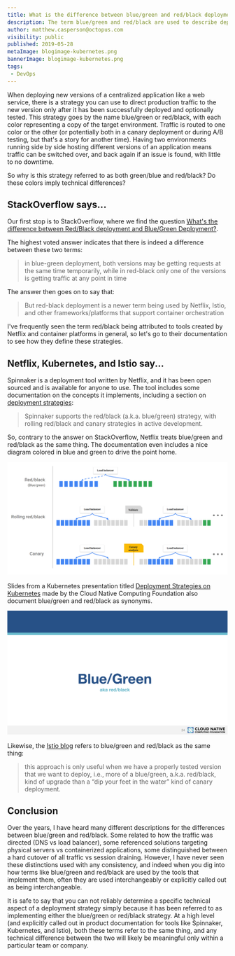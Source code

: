 ```yaml
---
title: What is the difference between blue/green and red/black deployments?
description: The term blue/green and red/black are used to describe deployment strategies, but do they mean different things?
author: matthew.casperson@octopus.com
visibility: public
published: 2019-05-28
metaImage: blogimage-kubernetes.png
bannerImage: blogimage-kubernetes.png
tags:
 - DevOps
---
```


When deploying new versions of a centralized application like a web service, there is a strategy you can use to direct production traffic to the new version only after it has been successfully deployed and optionally tested. This strategy goes by the name blue/green or red/black, with each color representing a copy of the target environment. Traffic is routed to one color or the other (or potentially both in a canary deployment or during A/B testing, but that's a story for another time). Having two environments running side by side hosting different versions of an application means traffic can be switched over, and back again if an issue is found, with little to no downtime.

So why is this strategy referred to as both green/blue and red/black? Do these colors imply technical differences?

## StackOverflow says...

Our first stop is to StackOverflow, where we find the question [What's the difference between Red/Black deployment and Blue/Green Deployment?](https://stackoverflow.com/questions/45259589/whats-the-difference-between-red-black-deployment-and-blue-green-deployment).

The highest voted answer indicates that there is indeed a difference between these two terms:

> in blue-green deployment, both versions may be getting requests at the same time temporarily, while in red-black only one of the versions is getting traffic at any point in time

The answer then goes on to say that:

>  But red-black deployment is a newer term being used by Netflix, Istio, and other frameworks/platforms that support container orchestration

I've frequently seen the term red/black being attributed to tools created by Netflix and container platforms in general, so let's go to their documentation to see how they define these strategies.

## Netflix, Kubernetes, and Istio say...

Spinnaker is a deployment tool written by Netflix, and it has been open sourced and is available for anyone to use. The tool includes some documentation on the concepts it implements, including a section on [deployment strategies](https://www.spinnaker.io/concepts/#deployment-strategies):

> Spinnaker supports the red/black (a.k.a. blue/green) strategy, with rolling red/black and canary strategies in active development.

So, contrary to the answer on StackOverflow, Netflix treats blue/green and red/black as the same thing. The documentation even includes a nice diagram colored in blue and green to drive the point home.

![Deployment Strategies](deployment-strategies.png)

Slides from a Kubernetes presentation titled [Deployment Strategies on Kubernetes](https://www.cncf.io/wp-content/uploads/2018/03/CNCF-Presentation-Template-K8s-Deployment.pdf) made by the Cloud Native Computing Foundation also document blue/green and red/black as synonyms.

![Deployment Strategies on Kubernetes](kubernetes-blue-green.png)

Likewise, the [Istio blog](https://istio.io/blog/2017/0.1-canary/) refers to blue/green and red/black as the same thing:

> this approach is only useful when we have a properly tested version that we want to deploy, i.e., more of a blue/green, a.k.a. red/black, kind of upgrade than a “dip your feet in the water” kind of canary deployment.

## Conclusion

Over the years, I have heard many different descriptions for the differences between blue/green and red/black. Some related to how the traffic was directed (DNS vs load balancer), some referenced solutions targeting physical servers vs containerized applications, some distinguished between a hard cutover of all traffic vs session draining. However, I have never seen these distinctions used with any consistency, and indeed when you dig into how terms like blue/green and red/black are used by the tools that implement them, often they are used interchangeably or explicitly called out as being interchangeable.

It is safe to say that you can not reliably determine a specific technical aspect of a deployment strategy simply because it has been referred to as implementing either the blue/green or red/black strategy. At a high level (and explicitly called out in product documentation for tools like Spinnaker, Kubernetes, and Istio), both these terms refer to the same thing, and any technical difference between the two will likely be meaningful only within a particular team or company.
